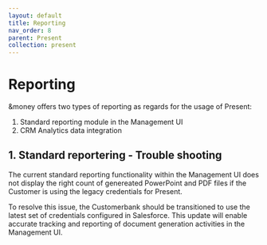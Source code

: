 ```yaml
---
layout: default
title: Reporting
nav_order: 8
parent: Present
collection: present
---
```


# Reporting
&money offers two types of reporting as regards for the usage of Present:
1. Standard reporting module in the Management UI
2. CRM Analytics data integration

## 1. Standard reportering - Trouble shooting

The current standard reporting functionality within the Management UI does not display the right count of genereated PowerPoint and PDF files if the Customer is using the legacy credentials for Present.

To resolve this issue, the Customerbank should be transitioned to use the latest set of credentials configured in Salesforce.
This update will enable accurate tracking and reporting of document generation activities in the Management UI.